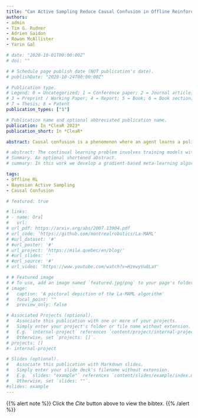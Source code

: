 ```yaml
---
title: "Can Active Sampling Reduce Causal Confusion in Offline Reinforcement Learning?"
authors:
- admin
- Tim G. Rudner
- Adrien Gaidon
- Rowan McAllister
- Yarin Gal

# date: "2020-10-01T00:00:00Z"
# doi: ""

# # Schedule page publish date (NOT publication's date).
# publishDate: "2020-10-24T00:00:00Z"

# Publication type.
# Legend: 0 = Uncategorized; 1 = Conference paper; 2 = Journal article;
# 3 = Preprint / Working Paper; 4 = Report; 5 = Book; 6 = Book section;
# 7 = Thesis; 8 = Patent
publication_types: ["1"]

# Publication name and optional abbreviated publication name.
publication: In *CleaR 2023*
publication_short: In *CleaR*

abstract: Causal confusion is a phenomenon where an agent learns a policy that reflects imperfect spurious correlations in the data. Such a policy may falsely appear to be optimal during training if most of the training data contain such spurious correlations. This phenomenon is particularly pronounced in domains such as robotics, with potentially large gaps between the open- and closed-loop performance of an agent. In such settings, causally confused models may appear to perform well according to open-loop metrics during training but fail catastrophically when deployed in the real world. In this paper, we study causal confusion in offline reinforcement learning. We investigate whether selectively sampling appropriate points from a dataset of demonstrations may enable offline reinforcement learning agents to disambiguate the underlying causal mechanisms of the environment, alleviate causal confusion in offline reinforcement learning, and produce a safer model for deployment. To answer this question, we consider a set of tailored offline reinforcement learning datasets that exhibit causal ambiguity and assess the ability of active sampling techniques to reduce causal confusion at evaluation. We provide empirical evidence that uniform and active sampling techniques are able to consistently reduce causal confusion as training progresses and that active sampling is able to do so significantly more efficiently than uniform sampling.

# abstract: The continual learning problem involves training models with limited capacity to perform well on a set of an unknown number of sequentially arriving tasks. While meta-learning shows great potential for reducing interference between old and new tasks, the current training procedures tend to be either slow or offline, and sensitive to many hyper-parameters. In this work, we propose Look-ahead MAML (La-MAML), a fast optimisation-based meta-learning algorithm for online-continual learning, aided by a small episodic memory. Our proposed modulation of per-parameter learning rates in our meta-learning update allows us to draw connections to prior work on hypergradients and meta-descent. This provides a more flexible and efficient way to mitigate catastrophic forgetting compared to conventional prior-based methods.La-MAML achieves performance superior to other replay-based, prior-based and meta-learning based approaches for continual learning on real-world visual classification benchmarks.
# Summary. An optional shortened abstract.
# summary: In this work we develop a gradient-based meta-learning algorithm for efficient, online continual learning, that is robust and scalable to real-world visual benchmarks.

tags:
- Offline RL
- Bayesian Active Sampling
- Causal Confusion

# featured: true

# links:
# - name: Oral
#   url: 
# url_pdf: https://arxiv.org/abs/2007.13904.pdf
# url_code: 'https://github.com/montrealrobotics/La-MAML'
# #url_dataset: '#'
# #url_poster: '#'
# url_project: 'https://mila.quebec/en/blog/'
# #url_slides: ''
# #url_source: '#'
# url_video: 'https://www.youtube.com/watch?v=HzewyVu8LaY'

# # Featured image
# # To use, add an image named `featured.jpg/png` to your page's folder. 
# image:
#   caption: 'A pictoral depiction of the La-MAML algorithm'
#   focal_point: ""
#   preview_only: false

# Associated Projects (optional).
#   Associate this publication with one or more of your projects.
#   Simply enter your project's folder or file name without extension.
#   E.g. `internal-project` references `content/project/internal-project/index.md`.
#   Otherwise, set `projects: []`.
# projects: []
#- internal-project

# Slides (optional).
#   Associate this publication with Markdown slides.
#   Simply enter your slide deck's filename without extension.
#   E.g. `slides: "example"` references `content/slides/example/index.md`.
#   Otherwise, set `slides: ""`.
#slides: example
---
```


{{% alert note %}}
Click the *Cite* button above to view the bibtex.
{{% /alert %}}

